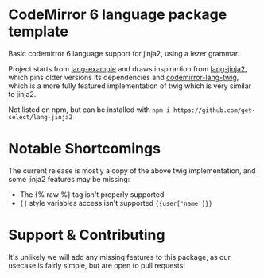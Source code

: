 # CodeMirror 6 language package template

Basic codemirror 6 language support for jinja2, using a lezer grammar.

Project starts from [lang-example](https://github.com/codemirror/lang-example) and draws inspirartion from [lang-jinja2](https://github.com/sdvinfo/lang-jinja2), which pins older versions its dependencies and [codemirror-lang-twig](https://github.com/ssddanbrown/codemirror-lang-twig), which is a more fully featured implementation of twig which is very similar to jinja2.


Not listed on npm, but can be installed with `npm i https://github.com/get-select/lang-jinja2` 

# Notable Shortcomings
The current release is mostly a copy of the above twig implementation, and some jinja2 features may be missing:
- The {% raw %} tag isn't properly supported
- `[]` style variables access isn't supported `{{user['name']}}`


# Support & Contributing
It's unlikely we will add any missing features to this package, as our usecase is fairly simple, but are open to pull requests!